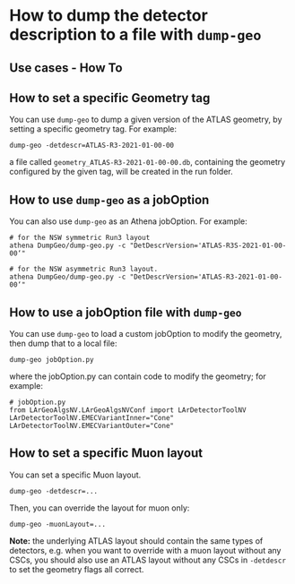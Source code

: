 
# How to dump the detector description to a file with `dump-geo`

## Use cases - How To

## How to set a specific Geometry tag

You can use `dump-geo` to dump a given version of the ATLAS geometry, by setting a specific geometry tag. For example:

```
dump-geo -detdescr=ATLAS-R3-2021-01-00-00
```

a file called `geometry_ATLAS-R3-2021-01-00-00.db`, containing the geometry configured by the given tag, will be created in the run folder.




## How to use `dump-geo` as a jobOption

You can also use `dump-geo` as an Athena jobOption. For example:

```
# for the NSW symmetric Run3 layout
athena DumpGeo/dump-geo.py -c "DetDescrVersion='ATLAS-R3S-2021-01-00-00‘"

# for the NSW asymmetric Run3 layout.
athena DumpGeo/dump-geo.py -c "DetDescrVersion='ATLAS-R3-2021-01-00-00‘"
```


## How to use a jobOption file with `dump-geo`

You can use `dump-geo` to load a custom jobOption to modify the geometry, then dump that to a local file:

```
dump-geo jobOption.py
```

where the jobOption.py can contain code to modify the geometry; for example:

```
# jobOption.py
from LArGeoAlgsNV.LArGeoAlgsNVConf import LArDetectorToolNV
LArDetectorToolNV.EMECVariantInner="Cone"
LArDetectorToolNV.EMECVariantOuter="Cone"
```

## How to set a specific Muon layout

You can set a specific Muon layout.

```
dump-geo -detdescr=...
```

Then, you can override the layout for muon only:

```
dump-geo -muonLayout=...
```

**Note:** the underlying ATLAS layout should contain the same types of detectors, e.g. when you want to override with a muon layout without any CSCs, you should also use an ATLAS layout without any CSCs in `-detdescr` to set the geometry flags all correct.
